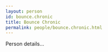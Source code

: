 ```yaml
---
layout: person
id: bounce.chronic
title: Bounce Chronic
permalink: people/bounce.chronic.html
---
```


Person details...